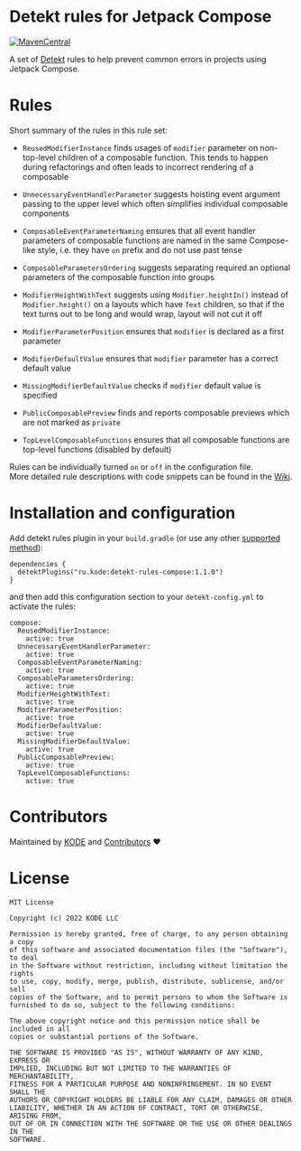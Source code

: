 # Detekt rules for Jetpack Compose

[![MavenCentral](https://img.shields.io/maven-central/v/ru.kode/detekt-rules-compose?versionPrefix=1.1.0)](https://search.maven.org/artifact/ru.kode/detekt-rules-compose)

A set of [Detekt](https://detekt.dev) rules to help prevent common errors in projects using Jetpack Compose.

# Rules

Short summary of the rules in this rule set:

- `ReusedModifierInstance` finds usages of `modifier` parameter on non-top-level children of a composable function. This tends to happen during refactorings and often leads to incorrect rendering of a composable


- `UnnecessaryEventHandlerParameter` suggests hoisting event argument passing to the upper level which often simplifies individual composable components


- `ComposableEventParameterNaming` ensures that all event handler parameters of composable functions are named in the same Compose-like style, i.e. they have `on` prefix and do not use past tense

- `ComposableParametersOrdering` suggests separating required an optional parameters of the composable function into groups

- `ModifierHeightWithText` suggests using `Modifier.heightIn()` instead of `Modifier.height()` on a layouts which have `Text` children, so that if the text turns out to be long and would wrap, layout will not cut it off


- `ModifierParameterPosition` ensures that `modifier` is declared as a first parameter

- `ModifierDefaultValue` ensures that `modifier` parameter has a correct default value

- `MissingModifierDefaultValue` checks if `modifier` default value is specified

- `PublicComposablePreview` finds and reports composable previews which are not marked as `private`

- `TopLevelComposableFunctions` ensures that all composable functions are top-level functions (disabled by default)

Rules can be individually turned `on` or `off` in the configuration file.  
More detailed rule descriptions with code snippets can be found in the [Wiki](https://github.com/appKODE/detekt-rules-compose/wiki).

# Installation and configuration

Add detekt rules plugin in your `build.gradle` (or use any other [supported method](https://detekt.dev/docs/introduction/extensions#let-detekt-know-about-your-extensions)):
```
dependencies {
  detektPlugins("ru.kode:detekt-rules-compose:1.1.0")
}
```
and then add this configuration section to your `detekt-config.yml` to activate the rules:
```
compose:
  ReusedModifierInstance:
    active: true
  UnnecessaryEventHandlerParameter:
    active: true
  ComposableEventParameterNaming:
    active: true
  ComposableParametersOrdering:
    active: true
  ModifierHeightWithText:
    active: true
  ModifierParameterPosition:
    active: true
  ModifierDefaultValue:
    active: true
  MissingModifierDefaultValue:
    active: true
  PublicComposablePreview:
    active: true
  TopLevelComposableFunctions:
    active: true
```

# Contributors

Maintained by [KODE](https://kode.ru) and [Contributors](https://github.com/appKODE/detekt-rules-compose/graphs/contributors) ❤️

# License
```
MIT License

Copyright (c) 2022 KODE LLC

Permission is hereby granted, free of charge, to any person obtaining a copy
of this software and associated documentation files (the "Software"), to deal
in the Software without restriction, including without limitation the rights
to use, copy, modify, merge, publish, distribute, sublicense, and/or sell
copies of the Software, and to permit persons to whom the Software is
furnished to do so, subject to the following conditions:

The above copyright notice and this permission notice shall be included in all
copies or substantial portions of the Software.

THE SOFTWARE IS PROVIDED "AS IS", WITHOUT WARRANTY OF ANY KIND, EXPRESS OR
IMPLIED, INCLUDING BUT NOT LIMITED TO THE WARRANTIES OF MERCHANTABILITY,
FITNESS FOR A PARTICULAR PURPOSE AND NONINFRINGEMENT. IN NO EVENT SHALL THE
AUTHORS OR COPYRIGHT HOLDERS BE LIABLE FOR ANY CLAIM, DAMAGES OR OTHER
LIABILITY, WHETHER IN AN ACTION OF CONTRACT, TORT OR OTHERWISE, ARISING FROM,
OUT OF OR IN CONNECTION WITH THE SOFTWARE OR THE USE OR OTHER DEALINGS IN THE
SOFTWARE.
```
